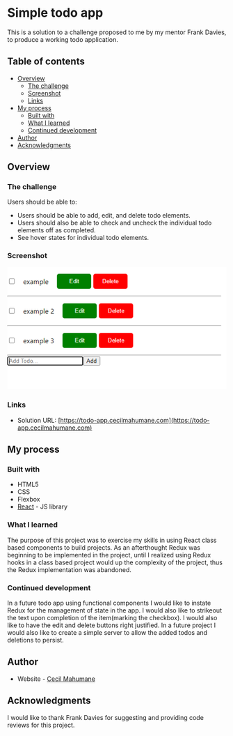 # Simple todo app 

This is a solution to a challenge proposed to me by my mentor Frank Davies, to produce a working todo application.

## Table of contents

- [Overview](#overview)
  - [The challenge](#the-challenge)
  - [Screenshot](#screenshot)
  - [Links](#links)
- [My process](#my-process)
  - [Built with](#built-with)
  - [What I learned](#what-i-learned)
  - [Continued development](#continued-development)
- [Author](#author)
- [Acknowledgments](#acknowledgments)

## Overview

### The challenge

Users should be able to:

- Users should be able to add, edit, and delete todo elements. 
- Users should also be able to check and uncheck the individual todo elements off as completed.
- See hover states for individual todo elements.

### Screenshot

![](./todo-screenshot.png)

### Links

- Solution URL: [https://todo-app.cecilmahumane.com](https://todo-app.cecilmahumane.com)

## My process

### Built with

- HTML5
- CSS
- Flexbox
- [React](https://reactjs.org/) - JS library


### What I learned

The purpose of this project was to exercise my skills in using React class based components to build projects. As an afterthought Redux was beginning to be implemented in the project, until I realized using Redux hooks in a class based project would up the complexity of the project, thus the Redux implementation was abandoned. 

### Continued development

In a future todo app using functional components I would like to instate Redux for the management of state in the app. I would also like to strikeout the text upon completion of the item(marking the checkbox). I would also like to have the edit and delete buttons right justified. In a future project I would also like to create a simple server to allow the added todos and deletions to persist.

## Author

- Website - [Cecil Mahumane](https://home.cecilmahumane.com)

## Acknowledgments

I would like to thank Frank Davies for suggesting and providing code reviews for this project.